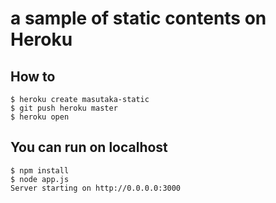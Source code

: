 # a sample of static contents on Heroku

## How to

    $ heroku create masutaka-static
    $ git push heroku master
    $ heroku open
	
## You can run on localhost

    $ npm install
    $ node app.js
    Server starting on http://0.0.0.0:3000
